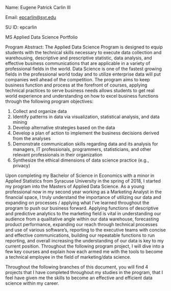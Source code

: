 Name: Eugene Patrick Carlin III

Email: epcarlin@syr.edu

SU ID: epcarlin

MS Applied Data Science Portfolio

Program Abstract: The Applied Data Science Program is designed to equip students with the technical skills necessary to execute data collection and warehousing, descriptive and prescriptive statistic, data analysis, and effective business communications that are applicable in a variety of professional fields in the world. Data Science is one of the fastest growing fields in the professional world today and to utilize enterprise data will put companies well ahead of the competition. The program aims to keep business function and process at the forefront of courses, applying technical practices to serve business needs allows students to get real world experience and understanding on how to excel business functions through the following program objectives:

1.	Collect and organize data
2.	Identify patterns in data via visualization, statistical analysis, and data mining
3.	Develop alternative strategies based on the data
4.	Develop a plan of action to implement the business decisions derived from the analyses
5.	Demonstrate communication skills regarding data and its analysis for managers, IT professionals, programmers, statisticians, and other relevant professionals in their organization
6.	Synthesize the ethical dimensions of data science practice (e.g., privacy)

Upon completing my Bachelor of Science in Economics with a minor in Applied Statistics from Syracuse University in the spring of 2018, I started my program into the Masters of Applied Data Science. As a young professional now in my second year working as a Marketing Analyst in the financial space, I truly understand the importance of utilizing our data and expanding on processes / applying what I’ve learned throughout the program to push our business forward. Applying functions of descriptive and predictive analytics to the marketing field is vital in understanding our audience from a qualitative angle within our data warehouse, forecasting product performance, expanding our reach through technical processes and use of various software’s, reporting to the executive teams with concise and effective communications, building our repeatable functions to run reporting, and overall increasing the understanding of our data is key to my current position. Throughout the following program project, I will dive into a few key courses and explain how each armed me with the tools to become a technical employee in the field of marketing/data science.

Throughout the following branches of this document, you will find 4 projects that I have completed throughout my studies in the program, that I feel have given me the skills to become an effective and efficient data science within my career. 
